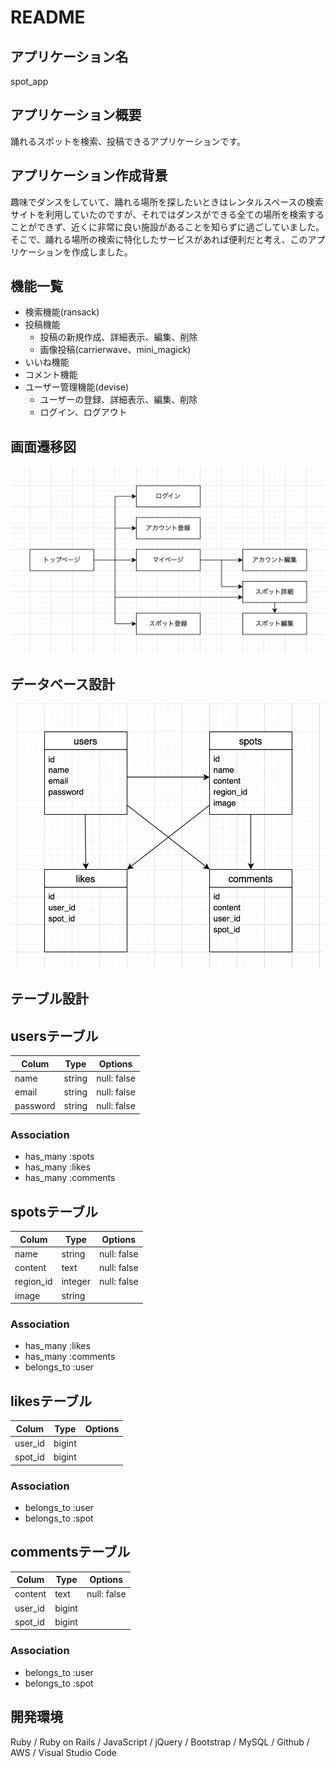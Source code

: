 # README

## アプリケーション名
spot_app

## アプリケーション概要
踊れるスポットを検索、投稿できるアプリケーションです。

## アプリケーション作成背景
趣味でダンスをしていて、踊れる場所を探したいときはレンタルスペースの検索サイトを利用していたのですが、それではダンスができる全ての場所を検索することができず、近くに非常に良い施設があることを知らずに過ごしていました。そこで、踊れる場所の検索に特化したサービスがあれば便利だと考え、このアプリケーションを作成しました。

## 機能一覧
* 検索機能(ransack)
* 投稿機能
  * 投稿の新規作成、詳細表示、編集、削除
  * 画像投稿(carrierwave、mini_magick)
* いいね機能
* コメント機能
* ユーザー管理機能(devise)
  * ユーザーの登録、詳細表示、編集、削除
  * ログイン、ログアウト

## 画面遷移図
![サンプル画像](app/assets/images/st.png)

## データベース設計
![サンプル画像](app/assets/images/er.png)

## テーブル設計

## usersテーブル
| Colum     | Type    | Options     |
| --------- | ------- | ----------- |
| name      | string  | null: false |
| email     | string  | null: false |
| password  | string  | null: false |

### Association
* has_many :spots
* has_many :likes
* has_many :comments

## spotsテーブル
| Colum     | Type    | Options     |
| --------- | ------- | ----------- |
| name      | string  | null: false |
| content   | text    | null: false |
| region_id | integer | null: false |
| image     | string  |             |

### Association
* has_many :likes
* has_many :comments
* belongs_to :user

## likesテーブル
| Colum     | Type    | Options     |
| --------- | ------- | ----------- |
| user_id   | bigint  |             |
| spot_id   | bigint  |             |

### Association
* belongs_to :user
* belongs_to :spot

## commentsテーブル
| Colum     | Type    | Options     |
| --------- | ------- | ----------- |
| content   | text    | null: false |
| user_id   | bigint  |             |
| spot_id   | bigint  |             |

### Association
* belongs_to :user
* belongs_to :spot

## 開発環境
Ruby / Ruby on Rails / JavaScript / jQuery / Bootstrap / MySQL / Github / AWS / Visual Studio Code
